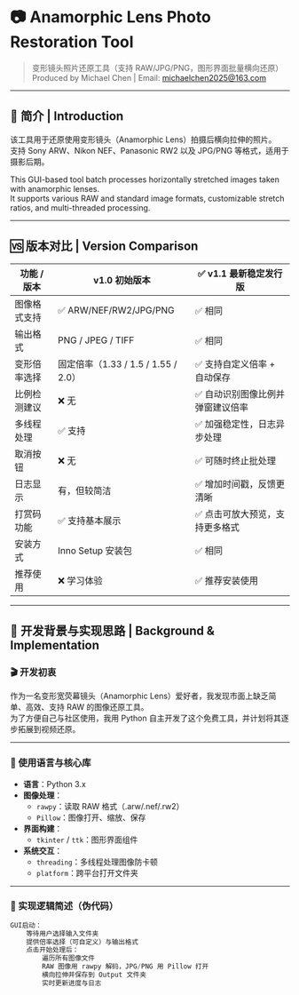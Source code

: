 # 📷 Anamorphic Lens Photo Restoration Tool  
> 变形镜头照片还原工具（支持 RAW/JPG/PNG，图形界面批量横向还原）  
> Produced by Michael Chen | Email: michaelchen2025@163.com

---

## 🧩 简介 | Introduction

该工具用于还原使用变形镜头（Anamorphic Lens）拍摄后横向拉伸的照片。  
支持 Sony ARW、Nikon NEF、Panasonic RW2 以及 JPG/PNG 等格式，适用于摄影后期。

This GUI-based tool batch processes horizontally stretched images taken with anamorphic lenses.  
It supports various RAW and standard image formats, customizable stretch ratios, and multi-threaded processing.

---

## 🆚 版本对比 | Version Comparison

| 功能 / 版本                | v1.0 初始版本                             | ✅ v1.1 最新稳定发行版                         |
|----------------------------|------------------------------------------|------------------------------------------|
| 图像格式支持               | ✅ ARW/NEF/RW2/JPG/PNG                    | ✅ 相同                                  |
| 输出格式                   | PNG / JPEG / TIFF                        | ✅ 相同                                  |
| 变形倍率选择               | 固定倍率（1.33 / 1.5 / 1.55 / 2.0）      | ✅ 支持自定义倍率 + 自动保存             |
| 比例检测建议               | ❌ 无                                     | ✅ 自动识别图像比例并弹窗建议倍率        |
| 多线程处理                 | ✅ 支持                                   | ✅ 加强稳定性，日志异步处理              |
| 取消按钮                   | ❌ 无                                     | ✅ 可随时终止批处理                      |
| 日志显示                   | 有，但较简洁                             | ✅ 增加时间戳，反馈更清晰                |
| 打赏码功能                 | ✅ 支持基本展示                           | ✅ 点击可放大预览，支持更多格式          |
| 安装方式                   | Inno Setup 安装包                        | ✅ 相同                                  |
| 推荐使用                   | ❌ 学习体验                               | ✅ 推荐安装使用                         |

---

## 🧠 开发背景与实现思路 | Background & Implementation

### 🎬 开发初衷

作为一名变形宽荧幕镜头（Anamorphic Lens）爱好者，我发现市面上缺乏简单、高效、支持 RAW 的图像还原工具。  
为了方便自己与社区使用，我用 Python 自主开发了这个免费工具，并计划将其逐步拓展到视频还原。

---

### 🧰 使用语言与核心库

- **语言**：Python 3.x
- **图像处理**：
  - `rawpy`：读取 RAW 格式（.arw/.nef/.rw2）
  - `Pillow`：图像打开、缩放、保存
- **界面构建**：
  - `tkinter` / `ttk`：图形界面组件
- **系统交互**：
  - `threading`：多线程处理图像防卡顿
  - `platform`：跨平台打开文件夹

---

### 🧩 实现逻辑简述（伪代码）

```python
GUI启动：
    等待用户选择输入文件夹
    提供倍率选择（可自定义）与输出格式
    点击开始处理后：
        遍历所有图像文件
        RAW 图像用 rawpy 解码，JPG/PNG 用 Pillow 打开
        横向拉伸并保存到 Output 文件夹
        实时更新进度与日志
